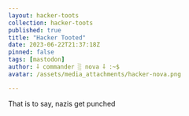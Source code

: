 ```yaml
---
layout: hacker-toots
collection: hacker-toots
published: true
title: "Hacker Tooted"
date: 2023-06-22T21:37:18Z
pinned: false
tags: [mastodon]
author: ⸸ commander ░ nova ⸸ :~$
avatar: /assets/media_attachments/hacker-nova.png

---
```


<p>That is to say, nazis get punched</p>


